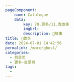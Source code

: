 ```yaml
---
pageComponent:
    name: Catalogue
    data:
        key: 70.更多/11.鬼故事
        imgUrl:
        description: 👻故事
title: 👻故事
date: 2024-07-01 14:42:56
permalink: /more/ghost/
categories:
  - 目录页
  - 更多-目录页
tags:
  - 
---
```

